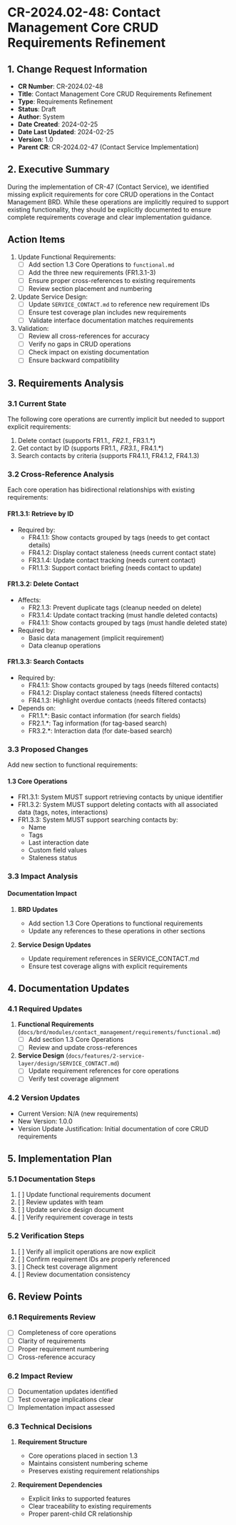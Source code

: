 # CR-2024.02-48: Contact Management Core CRUD Requirements Refinement

## 1. Change Request Information
- **CR Number**: CR-2024.02-48
- **Title**: Contact Management Core CRUD Requirements Refinement
- **Type**: Requirements Refinement
- **Status**: Draft
- **Author**: System
- **Date Created**: 2024-02-25
- **Date Last Updated**: 2024-02-25
- **Version**: 1.0
- **Parent CR**: CR-2024.02-47 (Contact Service Implementation)

## 2. Executive Summary
During the implementation of CR-47 (Contact Service), we identified missing explicit requirements for core CRUD operations in the Contact Management BRD. While these operations are implicitly required to support existing functionality, they should be explicitly documented to ensure complete requirements coverage and clear implementation guidance.

## Action Items
1. Update Functional Requirements:
   - [ ] Add section 1.3 Core Operations to `functional.md`
   - [ ] Add the three new requirements (FR1.3.1-3)
   - [ ] Ensure proper cross-references to existing requirements
   - [ ] Review section placement and numbering

2. Update Service Design:
   - [ ] Update `SERVICE_CONTACT.md` to reference new requirement IDs
   - [ ] Ensure test coverage plan includes new requirements
   - [ ] Validate interface documentation matches requirements

3. Validation:
   - [ ] Review all cross-references for accuracy
   - [ ] Verify no gaps in CRUD operations
   - [ ] Check impact on existing documentation
   - [ ] Ensure backward compatibility

## 3. Requirements Analysis

### 3.1 Current State
The following core operations are currently implicit but needed to support explicit requirements:
1. Delete contact (supports FR1.1.*, FR2.1.*, FR3.1.*)
2. Get contact by ID (supports FR1.1.*, FR3.1.*, FR4.1.*)
3. Search contacts by criteria (supports FR4.1.1, FR4.1.2, FR4.1.3)

### 3.2 Cross-Reference Analysis
Each core operation has bidirectional relationships with existing requirements:

#### FR1.3.1: Retrieve by ID
- Required by:
  - FR4.1.1: Show contacts grouped by tags (needs to get contact details)
  - FR4.1.2: Display contact staleness (needs current contact state)
  - FR3.1.4: Update contact tracking (needs current contact)
  - FR1.1.3: Support contact briefing (needs contact to update)

#### FR1.3.2: Delete Contact
- Affects:
  - FR2.1.3: Prevent duplicate tags (cleanup needed on delete)
  - FR3.1.4: Update contact tracking (must handle deleted contacts)
  - FR4.1.1: Show contacts grouped by tags (must handle deleted state)
- Required by:
  - Basic data management (implicit requirement)
  - Data cleanup operations

#### FR1.3.3: Search Contacts
- Required by:
  - FR4.1.1: Show contacts grouped by tags (needs filtered contacts)
  - FR4.1.2: Display contact staleness (needs filtered contacts)
  - FR4.1.3: Highlight overdue contacts (needs filtered contacts)
- Depends on:
  - FR1.1.*: Basic contact information (for search fields)
  - FR2.1.*: Tag information (for tag-based search)
  - FR3.2.*: Interaction data (for date-based search)

### 3.3 Proposed Changes
Add new section to functional requirements:

#### 1.3 Core Operations
- FR1.3.1: System MUST support retrieving contacts by unique identifier
- FR1.3.2: System MUST support deleting contacts with all associated data (tags, notes, interactions)
- FR1.3.3: System MUST support searching contacts by:
  - Name
  - Tags
  - Last interaction date
  - Custom field values
  - Staleness status

### 3.3 Impact Analysis

#### Documentation Impact
1. **BRD Updates**
   - Add section 1.3 Core Operations to functional requirements
   - Update any references to these operations in other sections

2. **Service Design Updates**
   - Update requirement references in SERVICE_CONTACT.md
   - Ensure test coverage aligns with explicit requirements

## 4. Documentation Updates

### 4.1 Required Updates
1. **Functional Requirements** (`docs/brd/modules/contact_management/requirements/functional.md`)
   - [ ] Add section 1.3 Core Operations
   - [ ] Review and update cross-references

2. **Service Design** (`docs/features/2-service-layer/design/SERVICE_CONTACT.md`)
   - [ ] Update requirement references for core operations
   - [ ] Verify test coverage alignment

### 4.2 Version Updates
- Current Version: N/A (new requirements)
- New Version: 1.0.0
- Version Update Justification: Initial documentation of core CRUD requirements

## 5. Implementation Plan

### 5.1 Documentation Steps
1. [ ] Update functional requirements document
2. [ ] Review updates with team
3. [ ] Update service design document
4. [ ] Verify requirement coverage in tests

### 5.2 Verification Steps
1. [ ] Verify all implicit operations are now explicit
2. [ ] Confirm requirement IDs are properly referenced
3. [ ] Check test coverage alignment
4. [ ] Review documentation consistency

## 6. Review Points

### 6.1 Requirements Review
- [ ] Completeness of core operations
- [ ] Clarity of requirements
- [ ] Proper requirement numbering
- [ ] Cross-reference accuracy

### 6.2 Impact Review
- [ ] Documentation updates identified
- [ ] Test coverage implications clear
- [ ] Implementation impact assessed

### 6.3 Technical Decisions
1. **Requirement Structure**
   - Core operations placed in section 1.3
   - Maintains consistent numbering scheme
   - Preserves existing requirement relationships

2. **Requirement Dependencies**
   - Explicit links to supported features
   - Clear traceability to existing requirements
   - Proper parent-child CR relationship
